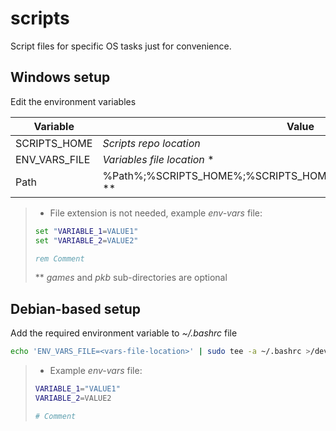 # scripts
Script files for specific OS tasks just for convenience.


## Windows setup

Edit the environment variables

| Variable | Value |
| --- | --- |
| SCRIPTS_HOME | *Scripts repo location* |
| ENV_VARS_FILE | *Variables file location* \* |
| Path | %Path%;%SCRIPTS_HOME%;%SCRIPTS_HOME%\games;%SCRIPTS_HOME%\pkb \** |

> * File extension is not needed, example *env-vars* file:
> ```bat
> set "VARIABLE_1=VALUE1"
> set "VARIABLE_2=VALUE2"
> 
> rem Comment
> ```
> \** *games* and *pkb* sub-directories are optional


## Debian-based setup

Add the required environment variable to *~/.bashrc* file
```sh
echo 'ENV_VARS_FILE=<vars-file-location>' | sudo tee -a ~/.bashrc >/dev/null
```

> * Example *env-vars* file:
> ```bash
> VARIABLE_1="VALUE1"
> VARIABLE_2=VALUE2
> 
> # Comment
> ```
